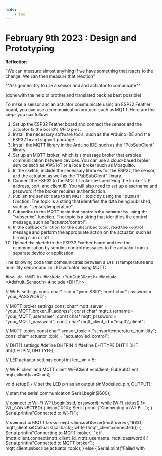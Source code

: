 ```yaml
---
hide:
    - toc
---
```


# February 9th 2023 : Design and Prototyping


**Reflection**

"We can measure almost anything if we have something that reacts to the change. We can then measure that reaction"


^^Assignment:try to use a sensor and and actuator to comunicate^^


(done with the help of brother and translated back as best possible) 


To make a sensor and an actuator communicate using an ESP32 Feather board, you can use a communication protocol such as MQTT. Here are the steps you can follow:
1. Set up the ESP32 Feather board and connect the sensor and the actuator to the board's GPIO pins.
2. Install the necessary software tools, such as the Arduino IDE and the ESP32 board support package.
3. Install the MQTT library in the Arduino IDE, such as the "PubSubClient" library.
4. Set up an MQTT broker, which is a message broker that enables communication between devices. You can use a cloud-based broker service such as AWS IoT or a local broker such as Mosquitto.
5. In the sketch, include the necessary libraries for the ESP32, the sensor, and the actuator, as well as the "PubSubClient" library.
6. Connect the ESP32 to the MQTT broker by specifying the broker's IP address, port, and client ID. You will also need to set up a username and password if the broker requires authentication.
7. Publish the sensor data to an MQTT topic by using the "publish" function. The topic is a string that identifies the data being published, such as "sensor/temperature".
8. Subscribe to the MQTT topic that controls the actuator by using the "subscribe" function. The topic is a string that identifies the control message, such as "actuator/control".
9. In the callback function for the subscribed topic, read the control message and perform the appropriate action on the actuator, such as turning it on or off.
10. Upload the sketch to the ESP32 Feather board and test the communication by sending control messages to the actuator from a separate device or application.


The following code that communicates between a DHT11 temperature and humidity sensor and an LED actuator using MQTT:



#include <WiFi.h>
#include <PubSubClient.h>
#include <Adafruit_Sensor.h>
#include <DHT.h>

// Wi-Fi settings
const char* ssid = "your_SSID";
const char* password = "your_PASSWORD";

// MQTT broker settings
const char* mqtt_server = "your_MQTT_broker_IP_address";
const char* mqtt_username = "your_MQTT_username";
const char* mqtt_password = "your_MQTT_password";
const char* mqtt_client_id = "esp32_client";

// MQTT topics
const char* sensor_topic = "sensor/temperature_humidity";
const char* actuator_topic = "actuator/led_control";

// DHT11 settings
#define DHTPIN 4
#define DHTTYPE DHT11
DHT dht(DHTPIN, DHTTYPE);

// LED actuator settings
const int led_pin = 5;

// Wi-Fi client and MQTT client
WiFiClient espClient;
PubSubClient mqtt_client(espClient);

void setup() {
  // set the LED pin as an output
  pinMode(led_pin, OUTPUT);
  
  // start the serial communication
  Serial.begin(9600);

  // connect to Wi-Fi
  WiFi.begin(ssid, password);
  while (WiFi.status() != WL_CONNECTED) {
    delay(1000);
    Serial.println("Connecting to Wi-Fi...");
  }
  Serial.println("Connected to Wi-Fi");

  // connect to MQTT broker
  mqtt_client.setServer(mqtt_server, 1883);
  mqtt_client.setCallback(callback);
  while (!mqtt_client.connected()) {
    Serial.println("Connecting to MQTT broker...");
    if (mqtt_client.connect(mqtt_client_id, mqtt_username, mqtt_password)) {
      Serial.println("Connected to MQTT broker");
      mqtt_client.subscribe(actuator_topic);
    } else {
      Serial.print("Failed with


